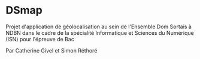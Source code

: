 # DSmap
Projet d'application de géolocalisation au sein de l'Ensemble Dom Sortais à NDBN
dans le cadre de la spécialité Informatique et Sciences du Numérique (ISN) pour l'épreuve de Bac

Par Catherine Givel et Simon Réthoré
